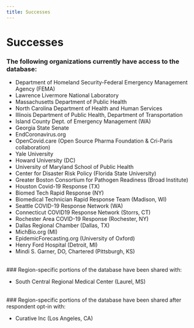 ```yaml
---
title: Successes
---
```


# Successes

### The following organizations currently have access to the database:

- Department of Homeland Security-Federal Emergency Management Agency (FEMA)
- Lawrence Livermore National Laboratory
- Massachusetts Department of Public Health
- North Carolina Department of Health and Human Services
- Illinois Department of Public Health, Department of Transportation
- Island County Dept. of Emergency Management (WA)
- Georgia State Senate
- EndCoronavirus.org
- OpenCovid.care (Open Source Pharma Foundation & Cri-Paris collaboration)
- Yale University
- Howard University (DC)
- University of Maryland School of Public Health
- Center for Disaster Risk Policy (Florida State University)
- Greater Boston Consortium for Pathogen Readiness (Broad Institute)
- Houston Covid-19 Response (TX)
- Biomed Tech Rapid Response (NY)
- Biomedical Technician Rapid Response Team (Madison, WI)
- Seattle COVID-19 Response Network (WA)
- Connecticut COVID19 Response Network (Storrs, CT)
- Rochester Area COVID-19 Response (Rochester, NY)
- Dallas Regional Chamber (Dallas, TX)
- MichBio.org (MI)
- EpidemicForecasting.org (University of Oxford)
- Henry Ford Hospital (Detroit, MI)
- Mindi S. Garner, DO, Chartered (Pittsburgh, KS)

<br />
### Region-specific portions of the database have been shared with:

- South Central Regional Medical Center (Laurel, MS)

<br />
### Region-specific portions of the database have been shared after respondent opt-in with:

- Curative Inc (Los Angeles, CA)
